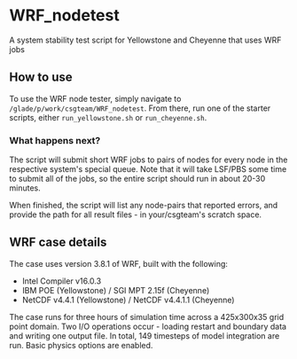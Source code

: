 # WRF_nodetest
A system stability test script for Yellowstone and Cheyenne that uses WRF jobs

## How to use
To use the WRF node tester, simply navigate to `/glade/p/work/csgteam/WRF_nodetest`. From there, run one of the starter scripts, either `run_yellowstone.sh` or `run_cheyenne.sh`.

### What happens next?

The script will submit short WRF jobs to pairs of nodes for every node in the respective system's special queue. Note that it will take LSF/PBS some time to submit all of the jobs, so the entire script should run in about 20-30 minutes.

When finished, the script will list any node-pairs that reported errors, and provide the path for all result files - in your/csgteam's scratch space.

## WRF case details

The case uses version 3.8.1 of WRF, built with the following:

* Intel Compiler v16.0.3
* IBM POE (Yellowstone) / SGI MPT 2.15f (Cheyenne)
* NetCDF v4.4.1 (Yellowstone) / NetCDF v4.4.1.1 (Cheyenne)

The case runs for three hours of simulation time across a 425x300x35 grid point domain. Two I/O operations occur - loading restart and boundary data and writing one output file. In total, 149 timesteps of model integration are run. Basic physics options are enabled.
